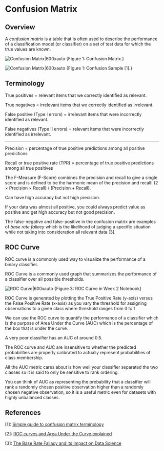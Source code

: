 # Confusion Matrix

<head>
  <link rel="stylesheet" type="text/css" href="../css/style.css">
</head>

## Overview

A _confusion matrix_ is a table that is often used to describe the performance of a classification model (or classifier) on a set of test data for which the true values are known.

![Confusion Matrix|600xauto {Figure 1: Confusion Matrix.}](https://user-images.githubusercontent.com/2695661/151418339-8ef5f171-8f14-4974-ae24-7f6b33202c5b.jpeg)

![Confusion Matrix|600xauto {Figure 1: Confusion Sample [1].}](https://user-images.githubusercontent.com/2695661/151418583-57ef8547-c9f9-4f42-9424-24d134ba60b2.jpeg)



## Terminology

True positives = relevant items that we correctly identified as relevant.

True negatives = irrelevant items that we correctly identified as irrelevant.

False positive (Type I errors) = irrelevant items that were incorrectly identified as relevant.

False negatives (Type II errors) = relevant items that were incorrectly identified as irrelevant.

----------

Precision = percentage of true positive predictions among all positive predictions

Recall or true positive rate (TPR) = percentage of true positive predictions among all true positives

The F-Measure (F-Score) combines the precision and recall to give a single score and is defined to be the harmonic mean of the precision and recall: (2 × Precision × Recall) / (Precision + Recall).

Can have high accuracy but not high precision.

If your data was almost all positive, you could always predict value as positive and get high accuracy but not good precision.


The false-negative and false-positive in the confusion matrix are examples of _base rate fallacy_ which is the likelihood of judging a specific situation while not taking into consideration all relevant data [3].



## ROC Curve

ROC curve is a commonly used way to visualize the performance of a binary classifier.

ROC Curve is a commonly used graph that summarizes the performance of a classifier over all possible thresholds.

![ROC Curve|600xauto {Figure 3: ROC Curve in Week 2 Notebook}](https://user-images.githubusercontent.com/2695661/151420109-9b05b6dc-c1d3-45af-a68d-298f372c6a18.jpeg)


ROC Curve is generated by plotting the True Positive Rate (y-axis) versus the False Positive Rate (x-axis) as you vary the threshold for assigning observations to a given class where threshold ranges from 0 to 1.

We can use the ROC curve to quantify the performance of a classifier which is the purpose of Area Under the Curve (AUC) which is the percentage of the box that is under the curve.

A very poor classifier has an AUC of around 0.5.

The ROC curve and AUC are insensitive to whether the predicted probabilities are properly calibrated to actually represent probabilities of class membership.

All the AUC metric cares about is how well your classifier separated the two classes so it is said to only be sensitive to rank ordering.

You can think of AUC as representing the probability that a classifier will rank a randomly chosen positive observation higher than a randomly chosen negative observation, so it is a useful metric even for datasets with highly unbalanced classes.


## References

[1]: [Simple guide to confusion matrix terminology](https://www.dataschool.io/simple-guide-to-confusion-matrix-terminology/)

[2]: [ROC curves and Area Under the Curve explained](https://www.dataschool.io/roc-curves-and-auc-explained/)

[3]: [The Base Rate Fallacy and its Impact on Data Science](https://www.kdnuggets.com/2023/04/base-rate-fallacy-impact-data-science.html)
